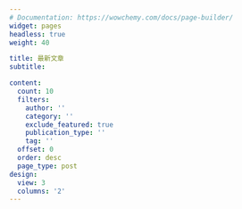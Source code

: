 ```yaml
---
# Documentation: https://wowchemy.com/docs/page-builder/
widget: pages
headless: true
weight: 40

title: 最新文章
subtitle:

content:
  count: 10
  filters:
    author: ''
    category: ''
    exclude_featured: true
    publication_type: ''
    tag: ''
  offset: 0
  order: desc
  page_type: post
design:
  view: 3
  columns: '2'
---
```

